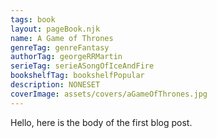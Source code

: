 ```yaml
---
tags: book
layout: pageBook.njk
name: A Game of Thrones
genreTag: genreFantasy
authorTag: georgeRRMartin
serieTag: serieASongOfIceAndFire
bookshelfTag: bookshelfPopular
description: NONESET
coverImage: assets/covers/aGameOfThrones.jpg
---
```


Hello, here is the body of the first blog post.